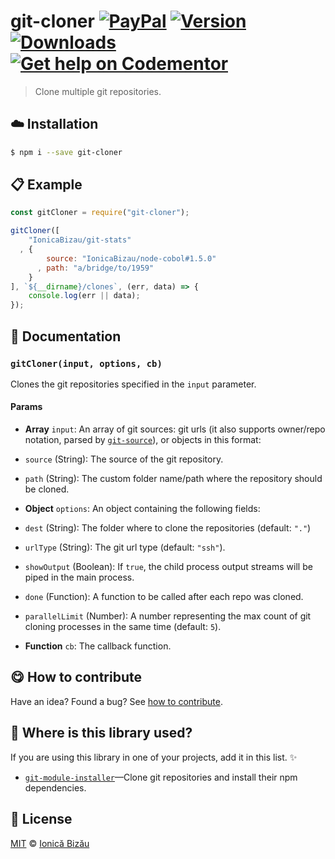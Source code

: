 
# git-cloner [![PayPal](https://img.shields.io/badge/%24-paypal-f39c12.svg)][paypal-donations] [![Version](https://img.shields.io/npm/v/git-cloner.svg)](https://www.npmjs.com/package/git-cloner) [![Downloads](https://img.shields.io/npm/dt/git-cloner.svg)](https://www.npmjs.com/package/git-cloner) [![Get help on Codementor](https://cdn.codementor.io/badges/get_help_github.svg)](https://www.codementor.io/johnnyb?utm_source=github&utm_medium=button&utm_term=johnnyb&utm_campaign=github)

> Clone multiple git repositories.

## :cloud: Installation

```sh
$ npm i --save git-cloner
```


## :clipboard: Example



```js
const gitCloner = require("git-cloner");

gitCloner([
    "IonicaBizau/git-stats"
  , {
        source: "IonicaBizau/node-cobol#1.5.0"
      , path: "a/bridge/to/1959"
    }
], `${__dirname}/clones`, (err, data) => {
    console.log(err || data);
});
```

## :memo: Documentation


### `gitCloner(input, options, cb)`
Clones the git repositories specified in the `input` parameter.

#### Params
- **Array** `input`: An array of git sources: git urls (it also supports owner/repo notation, parsed by
[`git-source`](https://github.com/IonicaBizau/git-source)),
or objects in this format:

 - `source` (String): The source of the git repository.
 - `path` (String): The custom folder name/path where the repository
   should be cloned.
- **Object** `options`: An object containing the following fields:
 - `dest` (String): The folder where to clone the repositories (default: `"."`)
 - `urlType` (String): The git url type (default: `"ssh"`).
 - `showOutput` (Boolean): If `true`, the child process output streams will
   be piped in the main process.
 - `done` (Function): A function to be called after each repo was cloned.
 - `parallelLimit` (Number): A number representing the max count of git
   cloning processes in the same time (default: `5`).
- **Function** `cb`: The callback function.



## :yum: How to contribute
Have an idea? Found a bug? See [how to contribute][contributing].

## :dizzy: Where is this library used?
If you are using this library in one of your projects, add it in this list. :sparkles:


 - [`git-module-installer`](https://github.com/IonicaBizau/git-module-installer#readme)—Clone git repositories and install their npm dependencies.

## :scroll: License

[MIT][license] © [Ionică Bizău][website]

[paypal-donations]: https://www.paypal.com/cgi-bin/webscr?cmd=_s-xclick&hosted_button_id=RVXDDLKKLQRJW
[donate-now]: http://i.imgur.com/6cMbHOC.png

[license]: http://showalicense.com/?fullname=Ionic%C4%83%20Biz%C4%83u%20%3Cbizauionica%40gmail.com%3E%20(http%3A%2F%2Fionicabizau.net)&year=2016#license-mit
[website]: http://ionicabizau.net
[contributing]: /CONTRIBUTING.md
[docs]: /DOCUMENTATION.md
